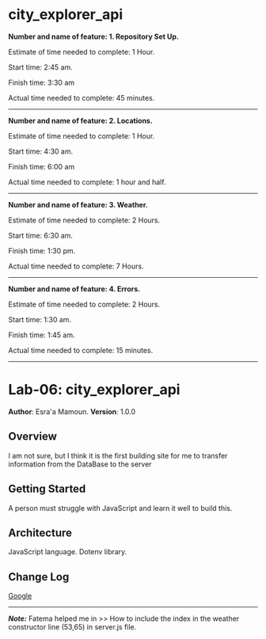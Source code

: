 # city_explorer_api

**Number and name of feature: 1. Repository Set Up.**

Estimate of time needed to complete: 1 Hour.

Start time: 2:45 am.

Finish time: 3:30 am

Actual time needed to complete: 45 minutes.

---

**Number and name of feature: 2. Locations.**

Estimate of time needed to complete: 1 Hour.

Start time: 4:30 am.

Finish time: 6:00 am

Actual time needed to complete: 1 hour and half.


---

**Number and name of feature: 3. Weather.**

Estimate of time needed to complete: 2 Hours.

Start time: 6:30 am.

Finish time: 1:30 pm.

Actual time needed to complete: 7 Hours.

---

**Number and name of feature: 4. Errors.**

Estimate of time needed to complete: 2 Hours.

Start time: 1:30 am.

Finish time: 1:45 am.

Actual time needed to complete: 15 minutes.

---


# Lab-06: city_explorer_api

**Author**: Esra'a Mamoun.
**Version**: 1.0.0 

## Overview
I am not sure, but I think it is the first building site for me to transfer information from the DataBase to the server

## Getting Started
A person must struggle with JavaScript and learn it well to build this.

## Architecture
JavaScript language.
Dotenv library.

## Change Log
[Google](https://www.google.com/)


---


***Note:*** Fatema helped me in >> How to include the index in the weather constructor line (53,65) in server.js file.